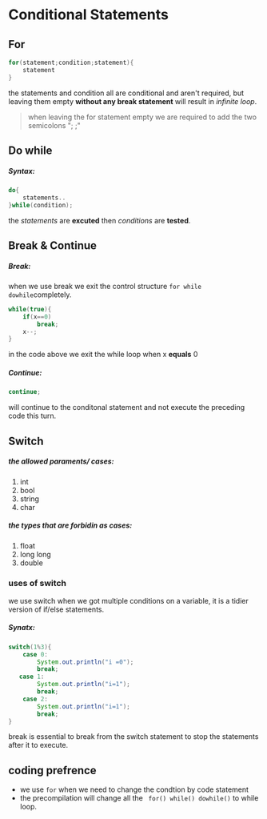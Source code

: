 # Conditional Statements
## For
``` java
for(statement;condition;statement){
    statement
}
```
the statements and condition all are conditional and aren't required, but leaving them empty 
__without any break statement__ will result in _infinite loop_.
> when leaving the for statement empty we are required to add the two semicolons "; ;"

## Do while
##### Syntax:
```java
do{
    statements..
}while(condition);
```
the _statements_ are __excuted__ then _conditions_ are __tested__. 

## Break & Continue
##### Break:
when we use break we exit the control structure `for while dowhile`completely.
```java
while(true){
    if(x==0)
        break;
    x--;
}
```
in the code above we exit the while loop when x __equals__ 0 

##### Continue:
```java
continue;
```
will continue to the conditonal statement and not execute the preceding code this turn.
## Switch
##### the allowed paraments/ cases:
1. int
1. bool
1. string
1. char

##### the types that are forbidin as cases:
1. float
1. long long
1. double

### uses of switch
we use switch when we got multiple conditions on a variable, it is a tidier version of if/else 
statements.
##### Synatx:
```java
switch(1%3){
    case 0:
        System.out.println("i =0");
        break;
   case 1:
        System.out.println("i=1");
        break;
    case 2:
        System.out.println("i=1");
        break; 
}
```
break is essential to break from the switch statement to stop the statements after it to execute.
## coding prefrence
+ we use `for` when we need to change the condtion by code statement
+ the precompilation will change all the ` for() while() dowhile()` to while loop.


